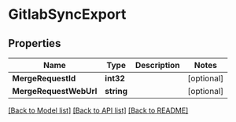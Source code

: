 # GitlabSyncExport

## Properties

Name | Type | Description | Notes
------------ | ------------- | ------------- | -------------
**MergeRequestId** | **int32** |  | [optional] 
**MergeRequestWebUrl** | **string** |  | [optional] 

[[Back to Model list]](../README.md#documentation-for-models) [[Back to API list]](../README.md#documentation-for-api-endpoints) [[Back to README]](../README.md)



